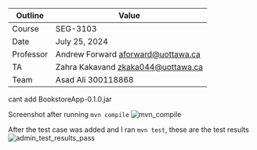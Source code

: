 
Outline | Value
--------|-------
Course | SEG-3103
Date | July 25, 2024
Professor | Andrew Forward aforward@uottawa.ca
TA | Zahra Kakavand zkaka044@uottawa.ca
Team | Asad Ali 300118868

cant add BookstoreApp-0.1.0.jar

Screenshot after running `mvn compile`
![mvn_compile](https://user-images.githubusercontent.com/55165979/125716650-0f61510f-3c3d-41f3-8f1b-069fa5d74f36.png)

After the test case was added and I ran `mvn test`, these are the test results
![admin_test_results_pass](https://user-images.githubusercontent.com/55165979/125716640-284638f7-88c0-49cf-99df-42de60e5c1ce.png)
